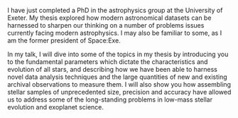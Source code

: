 I have just completed a PhD in the astrophysics group at the University of Exeter. My thesis explored how modern astronomical datasets can be harnessed to sharpen our thinking on a number of problems issues currently facing modern astrophysics. I may also be familiar to some, as I am the former president of Space:Exe. 

In my talk, I will dive into some of the topics in my thesis by introducing you to the fundamental parameters which dictate the characteristics and evolution of all stars, and describing how we have been able to harness novel data analysis techniques and the large quantities of new and existing archival observations to measure them. I will also show you how assembling stellar samples of unprecedented size, precision and accuracy have allowed us to address some of the long-standing problems in low-mass stellar evolution and exoplanet science. 

